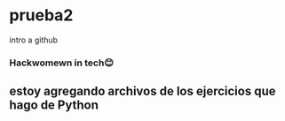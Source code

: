 # prueba2
intro a github

### Hackwomewn in tech😊

## estoy agregando archivos de los ejercicios que hago de Python
